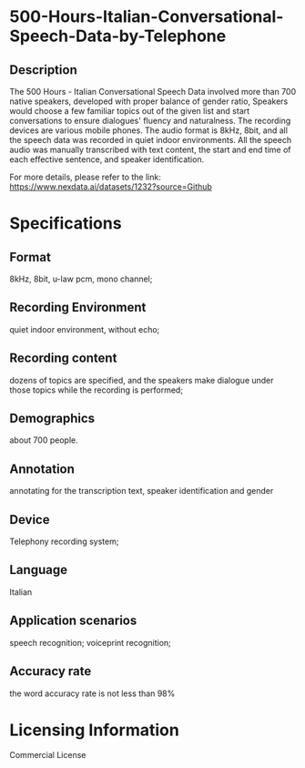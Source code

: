 # 500-Hours-Italian-Conversational-Speech-Data-by-Telephone

## Description
The 500 Hours - Italian Conversational Speech Data involved more than 700 native speakers, developed with proper balance of gender ratio, Speakers would choose a few familiar topics out of the given list and start conversations to ensure dialogues' fluency and naturalness. The recording devices are various mobile phones. The audio format is 8kHz, 8bit, and all the speech data was recorded in quiet indoor environments. All the speech audio was manually transcribed with text content, the start and end time of each effective sentence, and speaker identification.

For more details, please refer to the link: https://www.nexdata.ai/datasets/1232?source=Github


# Specifications
## Format
8kHz, 8bit, u-law pcm, mono channel;
## Recording Environment
quiet indoor environment, without echo;
## Recording content
dozens of topics are specified, and the speakers make dialogue under those topics while the recording is performed;
## Demographics
about 700 people.
## Annotation
annotating for the transcription text, speaker identification and gender
## Device
Telephony recording system;
## Language
Italian
## Application scenarios
speech recognition; voiceprint recognition;
## Accuracy rate
the word accuracy rate is not less than 98%

# Licensing Information
Commercial License
